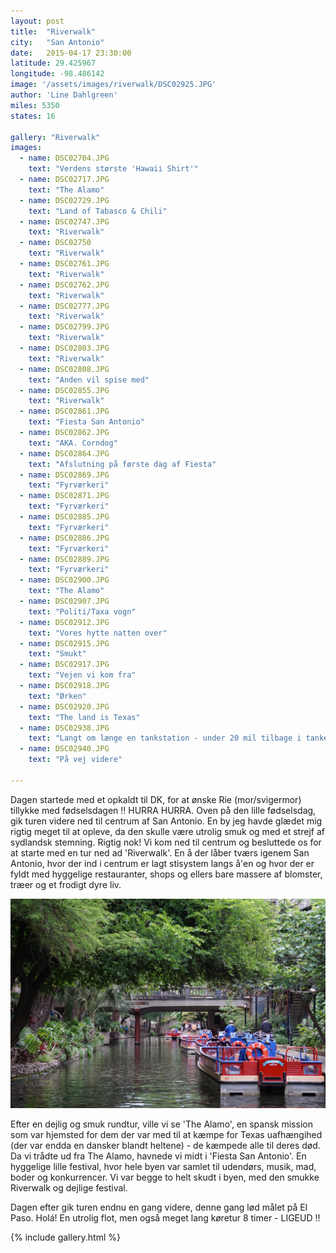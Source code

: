 ```yaml
---
layout: post
title:  "Riverwalk"
city:   "San Antonio"
date:   2015-04-17 23:30:00
latitude: 29.425967
longitude: -98.486142
image: '/assets/images/riverwalk/DSC02925.JPG'
author: 'Line Dahlgreen'
miles: 5350
states: 16

gallery: "Riverwalk"
images:
  - name: DSC02704.JPG
    text: "Verdens største 'Hawaii Shirt'"
  - name: DSC02717.JPG
    text: "The Alamo"
  - name: DSC02729.JPG
    text: "Land of Tabasco & Chili"
  - name: DSC02747.JPG
    text: "Riverwalk"
  - name: DSC02750
    text: "Riverwalk"
  - name: DSC02761.JPG
    text: "Riverwalk"
  - name: DSC02762.JPG
    text: "Riverwalk"
  - name: DSC02777.JPG
    text: "Riverwalk"
  - name: DSC02799.JPG
    text: "Riverwalk"
  - name: DSC02803.JPG
    text: "Riverwalk"
  - name: DSC02808.JPG
    text: "Anden vil spise med"
  - name: DSC02855.JPG
    text: "Riverwalk"
  - name: DSC02861.JPG
    text: "Fiesta San Antonio"
  - name: DSC02862.JPG
    text: "AKA. Corndog"
  - name: DSC02864.JPG
    text: "Afslutning på første dag af Fiesta"
  - name: DSC02869.JPG
    text: "Fyrværkeri"
  - name: DSC02871.JPG
    text: "Fyrværkeri"
  - name: DSC02885.JPG
    text: "Fyrværkeri"
  - name: DSC02886.JPG
    text: "Fyrværkeri"
  - name: DSC02889.JPG
    text: "Fyrværkeri"
  - name: DSC02900.JPG
    text: "The Alamo"
  - name: DSC02907.JPG
    text: "Politi/Taxa vogn"
  - name: DSC02912.JPG
    text: "Vores hytte natten over"
  - name: DSC02915.JPG
    text: "Smukt"
  - name: DSC02917.JPG
    text: "Vejen vi kom fra"
  - name: DSC02918.JPG
    text: "Ørken"
  - name: DSC02920.JPG
    text: "The land is Texas"
  - name: DSC02938.JPG
    text: "Langt om længe en tankstation - under 20 mil tilbage i tanken"
  - name: DSC02940.JPG
    text: "På vej videre"

---
```


Dagen startede med et opkaldt til DK, for at ønske Rie (mor/svigermor) tillykke med fødselsdagen !! HURRA HURRA. Oven på den lille fødselsdag, gik turen videre ned til centrum af San Antonio. En by jeg havde glædet mig rigtig meget til at opleve, da den skulle være utrolig smuk og med et strejf af sydlandsk stemning. Rigtig nok! Vi kom ned til centrum og besluttede os for at starte med en tur ned ad 'Riverwalk'. En å der låber tværs igenem San Antonio, hvor der ind i centrum er lagt stisystem langs å'en og hvor der er fyldt med hyggelige restauranter, shops og ellers bare massere af blomster, træer og et frodigt dyre liv.

![Fantastisk udsigt ved Riverwalk](/assets/images/riverwalk/DSC02799.JPG)

Efter en dejlig og smuk rundtur, ville vi se 'The Alamo', en spansk mission som var hjemsted for dem der var med til at kæmpe for Texas uafhængihed (der var endda en dansker blandt heltene) - de kæmpede alle til deres død. Da vi trådte ud fra The Alamo, havnede vi midt i 'Fiesta San Antonio'. En hyggelige lille festival, hvor hele byen var samlet til udendørs, musik, mad, boder og konkurrencer. 
Vi var begge to helt skudt i byen, med den smukke Riverwalk og dejlige festival.


Dagen efter gik turen endnu en gang videre, denne gang lød målet på El Paso. Holá!
En utrolig flot, men også meget lang køretur 8 timer - LIGEUD !!



{% include gallery.html %}






